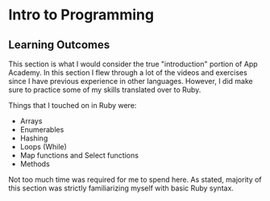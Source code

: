 # Intro to Programming

## Learning Outcomes
This section is what I would consider the true "introduction" portion of App Academy. In this section I flew through a lot of the videos and exercises since I have previous experience in other languages. However, I did make sure to practice some of my skills translated over to Ruby.

Things that I touched on in Ruby were:
- Arrays
- Enumerables
- Hashing
- Loops (While)
- Map functions and Select functions
- Methods 

Not too much time was required for me to spend here. As stated, majority of this section was strictly familiarizing myself with basic Ruby syntax.